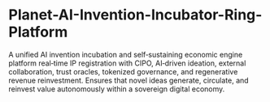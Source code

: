 # Planet-AI-Invention-Incubator-Ring-Platform
A unified AI invention incubation and self‑sustaining economic engine platform real‑time IP registration with CIPO, AI‑driven ideation, external collaboration, trust oracles, tokenized governance, and regenerative revenue reinvestment.  Ensures that novel ideas generate, circulate, and reinvest value autonomously within a sovereign digital economy.
